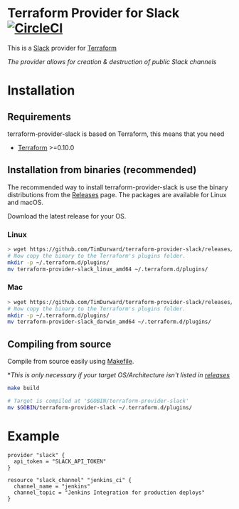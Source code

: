 # Terraform Provider for Slack [![CircleCI](https://circleci.com/gh/TimDurward/terraform-provider-slack/tree/master.svg?style=svg)](https://circleci.com/gh/TimDurward/terraform-provider-slack/tree/master)

This is a [Slack](https://slack.com) provider for [Terraform](https://www.terraform.io/)

_The provider allows for creation & destruction of public Slack channels_

# Installation

## Requirements

terraform-provider-slack is based on Terraform, this means that you need

* [Terraform](https://www.terraform.io/downloads.html) >=0.10.0

## Installation from binaries (recommended)

The recommended way to install terraform-provider-slack is use the binary distributions from the [Releases](https://github.com/TimDurward/terraform-provider-slack/releases) page. The packages are available for Linux and macOS.

Download the latest release for your OS.

### Linux

```sh
> wget https://github.com/TimDurward/terraform-provider-slack/releases/download/v0.2.0/terraform-provider-slack_linux_amd64
# Now copy the binary to the Terraform's plugins folder.
mkdir -p ~/.terraform.d/plugins/
mv terraform-provider-slack_linux_amd64 ~/.terraform.d/plugins/
```

### Mac

```sh
> wget https://github.com/TimDurward/terraform-provider-slack/releases/download/v0.2.0/terraform-provider-slack_darwin_amd64
# Now copy the binary to the Terraform's plugins folder.
mkdir -p ~/.terraform.d/plugins/
mv terraform-provider-slack_darwin_amd64 ~/.terraform.d/plugins/
```

## Compiling from source
Compile from source easily using [Makefile](https://github.com/TimDurward/terraform-provider-slack/blob/master/Makefile). 

\*_This is only necessary if your target OS/Architecture isn't listed in [releases](https://github.com/TimDurward/terraform-provider-slack/releases)_

```sh
make build

# Target is compiled at '$GOBIN/terraform-provider-slack'
mv $GOBIN/terraform-provider-slack ~/.terraform.d/plugins/
```

# Example

```hcl
provider "slack" {
  api_token = "SLACK_API_TOKEN"
}

resource "slack_channel" "jenkins_ci" {
  channel_name = "jenkins"
  channel_topic = "Jenkins Integration for production deploys"
}
```
